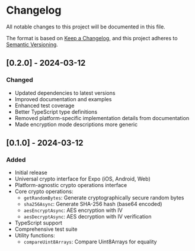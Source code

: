 # Changelog

All notable changes to this project will be documented in this file.

The format is based on [Keep a Changelog](https://keepachangelog.com/en/1.0.0/),
and this project adheres to [Semantic Versioning](https://semver.org/spec/v2.0.0.html).

## [0.2.0] - 2024-03-12

### Changed

- Updated dependencies to latest versions
- Improved documentation and examples
- Enhanced test coverage
- Better TypeScript type definitions
- Removed platform-specific implementation details from documentation
- Made encryption mode descriptions more generic

## [0.1.0] - 2024-03-12

### Added

- Initial release
- Universal crypto interface for Expo (iOS, Android, Web)
- Platform-agnostic crypto operations interface
- Core crypto operations:
  - `getRandomBytes`: Generate cryptographically secure random bytes
  - `sha256Async`: Generate SHA-256 hash (base64 encoded)
  - `aesEncryptAsync`: AES encryption with IV
  - `aesDecryptAsync`: AES decryption with IV verification
- TypeScript support
- Comprehensive test suite
- Utility functions:
  - `compareUint8Arrays`: Compare Uint8Arrays for equality
